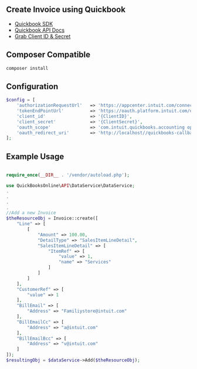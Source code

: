 ## Create Invoice using Quickbook

- [Quickbook SDK](https://github.com/intuit/QuickBooks-V3-PHP-SDK)
- [Quickbook API Docs](https://developer.intuit.com/app/developer/qbo/docs/api/accounting/all-entities/account)
- [Grab Client ID & Secret](https://developer.intuit.com/app/developer/qbo/docs/get-started/start-developing-your-app)

## Composer Compatible

```bash
composer install
```

## Configuration
```php
$config = [
    'authorizationRequestUrl'   => 'https://appcenter.intuit.com/connect/oauth2',
    'tokenEndPointUrl'          => 'https://oauth.platform.intuit.com/oauth2/v1/tokens/bearer',
    'client_id'                 => '{ClientID}',
    'client_secret'             => '{ClientSecret}',
    'oauth_scope'               => 'com.intuit.quickbooks.accounting openid profile email phone',
    'oauth_redirect_uri'        => 'http://localhost//quickbooks-callback.php' // Redirection URL
];
```

## Example Usage
```php

require_once(__DIR__ . '/vendor/autoload.php');

use QuickBooksOnline\API\DataService\DataService;
.
.
.
.
//Add a new Invoice
$theResourceObj = Invoice::create([
    "Line" => [
        [
            "Amount" => 100.00,
            "DetailType" => "SalesItemLineDetail",
            "SalesItemLineDetail" => [
                "ItemRef" => [
                    "value" => 1,
                    "name" => "Services"
                ]
            ]
        ]
    ],
    "CustomerRef" => [
        "value" => 1
    ],
    "BillEmail" => [
        "Address" => "Familiystore@intuit.com"
    ],
    "BillEmailCc" => [
        "Address" => "a@intuit.com"
    ],
    "BillEmailBcc" => [
        "Address" => "v@intuit.com"
    ]
]);
$resultingObj = $dataService->Add($theResourceObj);

```
